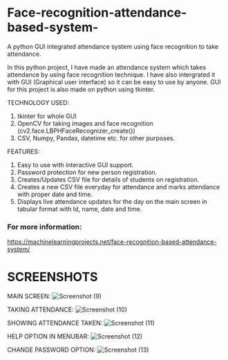 # Face-recognition-attendance-based-system-

A python GUI integrated attendance system using face recognition to take attendance.

In this python project, I have made an attendance system which takes attendance by using face recognition technique. I have also intergrated it with GUI (Graphical user interface) so it can be easy to use by anyone. GUI for this project is also made on python using tkinter.

TECHNOLOGY USED:
1) tkinter for whole GUI
2) OpenCV for taking images and face recognition (cv2.face.LBPHFaceRecognizer_create())
3) CSV, Numpy, Pandas, datetime etc. for other purposes.

FEATURES:
1) Easy to use with interactive GUI support.
2) Password protection for new person registration.
3) Creates/Updates CSV file for details of students on registration.
4) Creates a new CSV file everyday for attendance and marks attendance with proper date and time.
5) Displays live attendance updates for the day on the main screen in tabular format with Id, name, date and time.

### For more information:
https://machinelearningprojects.net/face-recognition-based-attendance-system/

# SCREENSHOTS
MAIN SCREEN:
![Screenshot (9)](https://user-images.githubusercontent.com/37211676/58502148-97ec2a00-81a3-11e9-963e-674b9c3e05dc.png)

TAKING ATTENDANCE:
![Screenshot (10)](https://user-images.githubusercontent.com/37211676/58502149-97ec2a00-81a3-11e9-9658-8968da396c2e.png)

SHOWING ATTENDANCE TAKEN:
![Screenshot (11)](https://user-images.githubusercontent.com/37211676/58502151-9884c080-81a3-11e9-9a90-fec29940ee5a.png)

HELP OPTION IN MENUBAR:
![Screenshot (12)](https://user-images.githubusercontent.com/37211676/58502152-991d5700-81a3-11e9-861a-9115526010c2.png)

CHANGE PASSWORD OPTION:
![Screenshot (13)](https://user-images.githubusercontent.com/37211676/58502146-97539380-81a3-11e9-8536-0c68160ecc55.png)
